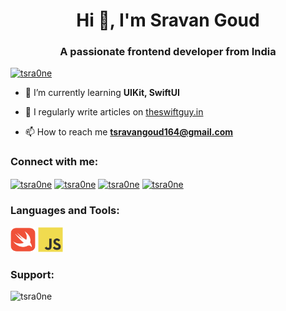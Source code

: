 <h1 align="center">Hi 👋, I'm Sravan Goud</h1>
<h3 align="center">A passionate frontend developer from India</h3>

<p align="left"> <a href="https://twitter.com/tsra0ne" target="blank"><img src="https://img.shields.io/twitter/follow/tsra0ne?logo=twitter&style=for-the-badge" alt="tsra0ne" /></a> </p>

- 🌱 I’m currently learning **UIKit, SwiftUI**

- 📝 I regularly write articles on [theswiftguy.in](https://theswiftguy.in)

- 📫 How to reach me **tsravangoud164@gmail.com**

<h3 align="left">Connect with me:</h3>
<p align="left">
<a href="https://twitter.com/tsra0ne" target="blank"><img align="center" src="https://raw.githubusercontent.com/rahuldkjain/github-profile-readme-generator/master/src/images/icons/Social/twitter.svg" alt="tsra0ne" height="30" width="40" /></a>
<a href="https://linkedin.com/in/tsra0ne" target="blank"><img align="center" src="https://raw.githubusercontent.com/rahuldkjain/github-profile-readme-generator/master/src/images/icons/Social/linked-in-alt.svg" alt="tsra0ne" height="30" width="40" /></a>
<a href="https://fb.com/tsra0ne" target="blank"><img align="center" src="https://raw.githubusercontent.com/rahuldkjain/github-profile-readme-generator/master/src/images/icons/Social/facebook.svg" alt="tsra0ne" height="30" width="40" /></a>
<a href="https://instagram.com/tsra0ne" target="blank"><img align="center" src="https://raw.githubusercontent.com/rahuldkjain/github-profile-readme-generator/master/src/images/icons/Social/instagram.svg" alt="tsra0ne" height="30" width="40" /></a>
</p>

<h3 align="left">Languages and Tools:</h3>
<p align="left">
<a href="https://developer.apple.com/swift/" target="_blank" rel="noreferrer"> <img src="https://raw.githubusercontent.com/devicons/devicon/master/icons/swift/swift-original.svg" alt="swift" width="40" height="40"/></a> 
<a href="https://developer.mozilla.org/en-US/docs/Web/JavaScript" target="_blank" rel="noreferrer"> <img src="https://raw.githubusercontent.com/devicons/devicon/master/icons/javascript/javascript-original.svg" alt="swift" width="40" height="40"/></a>
</p>

<h3 align="left">Support:</h3>
<p><a href="https://www.buymeacoffee.com/tsra0ne"> <img align="left" src="https://cdn.buymeacoffee.com/buttons/v2/default-yellow.png" height="50" width="210" alt="tsra0ne" /></a></p>

